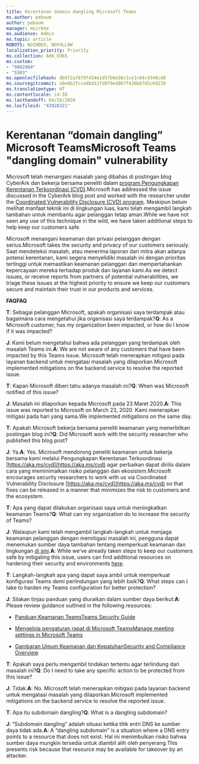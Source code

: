 ```yaml
---
title: Kerentanan domain dangling Microsoft Teams
ms.author: pebaum
author: pebaum
manager: mnirkhe
ms.audience: Admin
ms.topic: article
ROBOTS: NOINDEX, NOFOLLOW
localization_priority: Priority
ms.collection: Adm_O365
ms.custom:
- "9002884"
- "5503"
ms.openlocfilehash: db9f2a7879f434e1d57b8e56c1ce1c64c4348cd0
ms.sourcegitcommit: a9e6b2fcce8bd12fd079ed967f426b67d5c6d239
ms.translationtype: HT
ms.contentlocale: id-ID
ms.lasthandoff: 04/28/2020
ms.locfileid: "43928321"
---
```

# <a name="microsoft-teams-dangling-domain-vulnerability"></a><span data-ttu-id="884b6-102">Kerentanan “domain dangling” Microsoft Teams</span><span class="sxs-lookup"><span data-stu-id="884b6-102">Microsoft Teams "dangling domain" vulnerability</span></span>

<span data-ttu-id="884b6-103">Microsoft telah menangani masalah yang dibahas di postingan blog CyberArk dan bekerja bersama peneliti dalam [program Pengungkapan Kerentanan Terkoordinasi (CVD)](https://aka.ms/cvd).</span><span class="sxs-lookup"><span data-stu-id="884b6-103">Microsoft has addressed the issue discussed in the CyberArk blog post and worked with the researcher under the [Coordinated Vulnerability Disclosure (CVD) program](https://aka.ms/cvd).</span></span> <span data-ttu-id="884b6-104">Meskipun belum melihat manfaat teknik ini di lingkungan luas, kami telah mengambil langkah tambahan untuk membantu agar pelanggan tetap aman.</span><span class="sxs-lookup"><span data-stu-id="884b6-104">While we have not seen any use of this technique in the wild, we have taken additional steps to help keep our customers safe.</span></span>

<span data-ttu-id="884b6-105">Microsoft menangani keamanan dan privasi pelanggan dengan serius.</span><span class="sxs-lookup"><span data-stu-id="884b6-105">Microsoft takes the security and privacy of our customers seriously.</span></span> <span data-ttu-id="884b6-106">Saat mendeteksi masalah, atau menerima laporan dari mitra akan adanya potensi kerentanan, kami segera menyelidiki masalah ini dengan prioritas tertinggi untuk memastikan keamanan pelanggan dan mempertahankan kepercayaan mereka terhadap produk dan layanan kami.</span><span class="sxs-lookup"><span data-stu-id="884b6-106">As we detect issues, or receive reports from partners of potential vulnerabilities, we triage these issues at the highest priority to ensure we keep our customers secure and maintain their trust in our products and services.</span></span>

<span data-ttu-id="884b6-107">**FAQ**</span><span class="sxs-lookup"><span data-stu-id="884b6-107">**FAQ**</span></span>

<span data-ttu-id="884b6-108">**T**: Sebagai pelanggan Microsoft, apakah organisasi saya terdampak atau bagaimana cara mengetahui jika organisasi saya terdampak?</span><span class="sxs-lookup"><span data-stu-id="884b6-108">**Q**: As a Microsoft customer, has my organization been impacted, or how do I know if it was impacted?</span></span>

<span data-ttu-id="884b6-109">**J**: Kami belum mengetahui bahwa ada pelanggan yang terdampak oleh masalah Teams ini.</span><span class="sxs-lookup"><span data-stu-id="884b6-109">**A**: We are not aware of any customers that have been impacted by this Teams issue.</span></span> <span data-ttu-id="884b6-110">Microsoft telah menerapkan mitigasi pada layanan backend untuk mengatasi masalah yang dilaporkan.</span><span class="sxs-lookup"><span data-stu-id="884b6-110">Microsoft implemented mitigations on the backend service to resolve the reported issue.</span></span>

<span data-ttu-id="884b6-111">**T**: Kapan Microsoft diberi tahu adanya masalah ini?</span><span class="sxs-lookup"><span data-stu-id="884b6-111">**Q**: When was Microsoft notified of this issue?</span></span>

<span data-ttu-id="884b6-112">**J**: Masalah ini dilaporkan kepada Microsoft pada 23 Maret 2020.</span><span class="sxs-lookup"><span data-stu-id="884b6-112">**A**: This issue was reported to Microsoft on March 23, 2020.</span></span> <span data-ttu-id="884b6-113">Kami menerapkan mitigasi pada hari yang sama.</span><span class="sxs-lookup"><span data-stu-id="884b6-113">We implemented mitigations on the same day.</span></span>

<span data-ttu-id="884b6-114">**T**: Apakah Microsoft bekerja bersama peneliti keamanan yang menerbitkan postingan blog ini?</span><span class="sxs-lookup"><span data-stu-id="884b6-114">**Q**: Did Microsoft work with the security researcher who published this blog post?</span></span>

<span data-ttu-id="884b6-115">**J**: Ya.</span><span class="sxs-lookup"><span data-stu-id="884b6-115">**A**: Yes.</span></span> <span data-ttu-id="884b6-116">Microsoft mendorong peneliti keamanan untuk bekerja bersama kami melalui Pengungkapan Kerentanan Terkoordinasi [https://aka.ms/cvd](https://aka.ms/cvd) agar perbaikan dapat dirilis dalam cara yang meminimalkan risiko pelanggan dan ekosistem.</span><span class="sxs-lookup"><span data-stu-id="884b6-116">Microsoft encourages security researchers to work with us via Coordinated Vulnerability Disclosure [https://aka.ms/cvd](https://aka.ms/cvd) so that fixes can be released in a manner that minimizes the risk to customers and the ecosystem.</span></span>  

<span data-ttu-id="884b6-117">**T**: Apa yang dapat dilakukan organisasi saya untuk meningkatkan keamanan Teams?</span><span class="sxs-lookup"><span data-stu-id="884b6-117">**Q**: What can my organization do to increase the security of Teams?</span></span>  

<span data-ttu-id="884b6-118">**J**: Walaupun kami telah mengambil langkah-langkah untuk menjaga keamanan pelanggan dengan memitigasi masalah ini, pengguna dapat menemukan sumber daya tambahan tentang memperkuat keamanan dan lingkungan [di sini](https://www.microsoft.com/microsoft-365/blog/2020/04/06/it-professionals-privacy-security-microsoft-teams/).</span><span class="sxs-lookup"><span data-stu-id="884b6-118">**A**: While we’ve already taken steps to keep our customers safe by mitigating this issue, users can find additional resources on hardening their security and environments [here](https://www.microsoft.com/microsoft-365/blog/2020/04/06/it-professionals-privacy-security-microsoft-teams/).</span></span>  

<span data-ttu-id="884b6-119">**T**: Langkah-langkah apa yang dapat saya ambil untuk memperkuat konfigurasi Teams demi perlindungan yang lebih baik?</span><span class="sxs-lookup"><span data-stu-id="884b6-119">**Q**: What steps can I take to harden my Teams configuration for better protection?</span></span>

<span data-ttu-id="884b6-120">**J**: Silakan tinjau panduan yang diuraikan dalam sumber daya berikut:</span><span class="sxs-lookup"><span data-stu-id="884b6-120">**A**: Please review guidance outlined in the following resources:</span></span> 

- [<span data-ttu-id="884b6-121">Panduan Keamanan Teams</span><span class="sxs-lookup"><span data-stu-id="884b6-121">Teams Security Guide</span></span>](https://docs.microsoft.com/microsoftteams/teams-security-guide)

- [<span data-ttu-id="884b6-122">Mengelola pengaturan rapat di Microsoft Teams</span><span class="sxs-lookup"><span data-stu-id="884b6-122">Manage meeting settings in Microsoft Teams</span></span>](https://docs.microsoft.com/microsoftteams/meeting-settings-in-teams)

- [<span data-ttu-id="884b6-123">Gambaran Umum Keamanan dan Kepatuhan</span><span class="sxs-lookup"><span data-stu-id="884b6-123">Security and Compliance Overview</span></span>](https://docs.microsoft.com/microsoftteams/security-compliance-overview)

<span data-ttu-id="884b6-124">**T**: Apakah saya perlu mengambil tindakan tertentu agar terlindung dari masalah ini?</span><span class="sxs-lookup"><span data-stu-id="884b6-124">**Q**: Do I need to take any specific action to be protected from this issue?</span></span>

<span data-ttu-id="884b6-125">**J**: Tidak.</span><span class="sxs-lookup"><span data-stu-id="884b6-125">**A**: No.</span></span> <span data-ttu-id="884b6-126">Microsoft telah menerapkan mitigasi pada layanan backend untuk mengatasi masalah yang dilaporkan.</span><span class="sxs-lookup"><span data-stu-id="884b6-126">Microsoft implemented mitigations on the backend service to resolve the reported issue.</span></span>

<span data-ttu-id="884b6-127">**T**: Apa itu subdomain dangling?</span><span class="sxs-lookup"><span data-stu-id="884b6-127">**Q**: What is a dangling subdomain?</span></span>

<span data-ttu-id="884b6-128">**J**: “Subdomain dangling” adalah situasi ketika titik entri DNS ke sumber daya tidak ada.</span><span class="sxs-lookup"><span data-stu-id="884b6-128">**A**:  A “dangling subdomain” is a situation where a DNS entry points to a resource that does not exist.</span></span>  <span data-ttu-id="884b6-129">Hal ini menimbulkan risiko bahwa sumber daya mungkin tersedia untuk diambil alih oleh penyerang.</span><span class="sxs-lookup"><span data-stu-id="884b6-129">This presents risk because that resource may be available for takeover by an attacker.</span></span>
